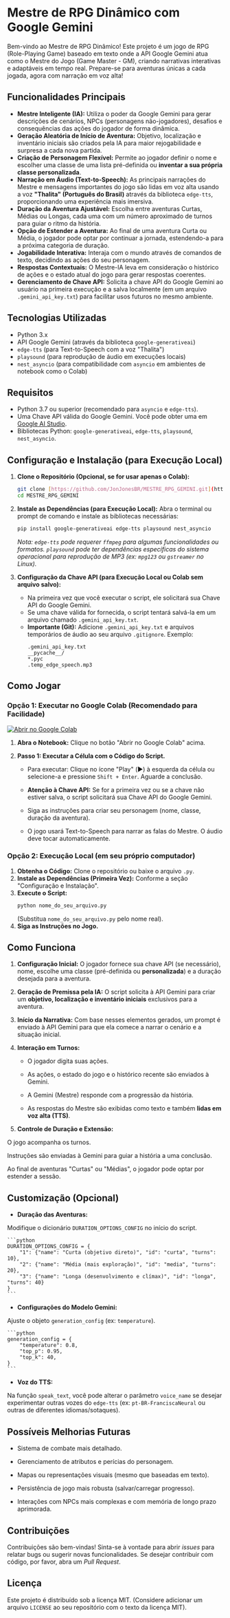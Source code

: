 # Mestre de RPG Dinâmico com Google Gemini

Bem-vindo ao Mestre de RPG Dinâmico! Este projeto é um jogo de RPG (Role-Playing Game) baseado em texto onde a API Google Gemini atua como o Mestre do Jogo (Game Master - GM), criando narrativas interativas e adaptáveis em tempo real. Prepare-se para aventuras únicas a cada jogada, agora com narração em voz alta!

## Funcionalidades Principais

* **Mestre Inteligente (IA):** Utiliza o poder da Google Gemini para gerar descrições de cenários, NPCs (personagens não-jogadores), desafios e consequências das ações do jogador de forma dinâmica.
* **Geração Aleatória de Início de Aventura:** Objetivo, localização e inventário iniciais são criados pela IA para maior rejogabilidade e surpresa a cada nova partida.
* **Criação de Personagem Flexível:** Permite ao jogador definir o nome e escolher uma classe de uma lista pré-definida ou **inventar a sua própria classe personalizada**.
* **Narração em Áudio (Text-to-Speech):** As principais narrações do Mestre e mensagens importantes do jogo são lidas em voz alta usando a voz **"Thalita" (Português do Brasil)** através da biblioteca `edge-tts`, proporcionando uma experiência mais imersiva.
* **Duração da Aventura Ajustável:** Escolha entre aventuras Curtas, Médias ou Longas, cada uma com um número aproximado de turnos para guiar o ritmo da história.
* **Opção de Estender a Aventura:** Ao final de uma aventura Curta ou Média, o jogador pode optar por continuar a jornada, estendendo-a para a próxima categoria de duração.
* **Jogabilidade Interativa:** Interaja com o mundo através de comandos de texto, decidindo as ações do seu personagem.
* **Respostas Contextuais:** O Mestre-IA leva em consideração o histórico de ações e o estado atual do jogo para gerar respostas coerentes.
* **Gerenciamento de Chave API:** Solicita a chave API do Google Gemini ao usuário na primeira execução e a salva localmente (em um arquivo `.gemini_api_key.txt`) para facilitar usos futuros no mesmo ambiente.

## Tecnologias Utilizadas

* Python 3.x
* API Google Gemini (através da biblioteca `google-generativeai`)
* `edge-tts` (para Text-to-Speech com a voz "Thalita")
* `playsound` (para reprodução de áudio em execuções locais)
* `nest_asyncio` (para compatibilidade com `asyncio` em ambientes de notebook como o Colab)

## Requisitos

* Python 3.7 ou superior (recomendado para `asyncio` e `edge-tts`).
* Uma Chave API válida do Google Gemini. Você pode obter uma em [Google AI Studio](https://aistudio.google.com/app/apikey).
* Bibliotecas Python: `google-generativeai`, `edge-tts`, `playsound`, `nest_asyncio`.

## Configuração e Instalação (para Execução Local)

1.  **Clone o Repositório (Opcional, se for usar apenas o Colab):**
    ```bash
    git clone [https://github.com/JonJonesBR/MESTRE_RPG_GEMINI.git](https://github.com/JonJonesBR/MESTRE_RPG_GEMINI.git)
    cd MESTRE_RPG_GEMINI
    ```

2.  **Instale as Dependências (para Execução Local):**
    Abra o terminal ou prompt de comando e instale as bibliotecas necessárias:
    ```bash
    pip install google-generativeai edge-tts playsound nest_asyncio
    ```
    *Nota: `edge-tts` pode requerer `ffmpeg` para algumas funcionalidades ou formatos. `playsound` pode ter dependências específicas do sistema operacional para reprodução de MP3 (ex: `mpg123` ou `gstreamer` no Linux).*

3.  **Configuração da Chave API (para Execução Local ou Colab sem arquivo salvo):**
    * Na primeira vez que você executar o script, ele solicitará sua Chave API do Google Gemini.
    * Se uma chave válida for fornecida, o script tentará salvá-la em um arquivo chamado `.gemini_api_key.txt`.
    * **Importante (Git):** Adicione `.gemini_api_key.txt` e arquivos temporários de áudio ao seu arquivo `.gitignore`. Exemplo:
        ```gitignore
        .gemini_api_key.txt
        __pycache__/
        *.pyc
        .temp_edge_speech.mp3
        ```

## Como Jogar

### Opção 1: Executar no Google Colab (Recomendado para Facilidade)

[![Abrir no Google Colab](https://colab.research.google.com/assets/colab-badge.svg)](https://colab.research.google.com/drive/1DREJXthcCpMC-Lflmy8qGgXGCWLtomYu#scrollTo=D228-CeWCPM9)

1.  **Abra o Notebook:** Clique no botão "Abrir no Google Colab" acima.

2.  **Passo 1: Executar a Célula com o Código do Script.**

    * Para executar: Clique no ícone "Play" (▶️) à esquerda da célula ou selecione-a e pressione `Shift + Enter`. Aguarde a conclusão.


    * **Atenção à Chave API:** Se for a primeira vez ou se a chave não estiver salva, o script solicitará sua Chave API do Google Gemini.

    * Siga as instruções para criar seu personagem (nome, classe, duração da aventura).

    * O jogo usará Text-to-Speech para narrar as falas do Mestre. O áudio deve tocar automaticamente.

### Opção 2: Execução Local (em seu próprio computador)

1.  **Obtenha o Código:** Clone o repositório ou baixe o arquivo `.py`.
2.  **Instale as Dependências (Primeira Vez):** Conforme a seção "Configuração e Instalação".
3.  **Execute o Script:**
    ```bash
    python nome_do_seu_arquivo.py
    ```
    (Substitua `nome_do_seu_arquivo.py` pelo nome real).
4.  **Siga as Instruções no Jogo.**

## Como Funciona

1.  **Configuração Inicial:** O jogador fornece sua chave API (se necessário), nome, escolhe uma classe (pré-definida ou **personalizada**) e a duração desejada para a aventura.

2.  **Geração de Premissa pela IA:** O script solicita à API Gemini para criar um **objetivo, localização e inventário iniciais** exclusivos para a aventura.

3.  **Início da Narrativa:** Com base nesses elementos gerados, um prompt é enviado à API Gemini para que ela comece a narrar o cenário e a situação inicial.

4.  **Interação em Turnos:**

    * O jogador digita suas ações.

    * As ações, o estado do jogo e o histórico recente são enviados à Gemini.

    * A Gemini (Mestre) responde com a progressão da história.

    * As respostas do Mestre são exibidas como texto e também **lidas em voz alta (TTS)**.

5.  **Controle de Duração e Extensão:** 

O jogo acompanha os turnos.

Instruções são enviadas à Gemini para guiar a história a uma conclusão. 

Ao final de aventuras "Curtas" ou "Médias", o jogador pode optar por estender a sessão.

## Customização (Opcional)

* **Duração das Aventuras:**

 Modifique o dicionário `DURATION_OPTIONS_CONFIG` no início do script.

    ```python
    DURATION_OPTIONS_CONFIG = {
        "1": {"name": "Curta (objetivo direto)", "id": "curta", "turns": 10}, 
        "2": {"name": "Média (mais exploração)", "id": "media", "turns": 20},
        "3": {"name": "Longa (desenvolvimento e clímax)", "id": "longa", "turns": 40}
    }
    ```
* **Configurações do Modelo Gemini:** 

Ajuste o objeto `generation_config` (ex: `temperature`).

    ```python
    generation_config = {
        "temperature": 0.8,
        "top_p": 0.95,
        "top_k": 40,
    }
    ```
* **Voz do TTS:** 

Na função `speak_text`, você pode alterar o parâmetro `voice_name` se desejar experimentar outras vozes do `edge-tts` (ex: `pt-BR-FranciscaNeural` ou outras de diferentes idiomas/sotaques).

## Possíveis Melhorias Futuras

* Sistema de combate mais detalhado.

* Gerenciamento de atributos e perícias do personagem.

* Mapas ou representações visuais (mesmo que baseadas em texto).

* Persistência de jogo mais robusta (salvar/carregar progresso).

* Interações com NPCs mais complexas e com memória de longo prazo aprimorada.

## Contribuições

Contribuições são bem-vindas! Sinta-se à vontade para abrir *issues* para relatar bugs ou sugerir novas funcionalidades. Se desejar contribuir com código, por favor, abra um *Pull Request*.

## Licença

Este projeto é distribuído sob a licença MIT. (Considere adicionar um arquivo `LICENSE` ao seu repositório com o texto da licença MIT).
